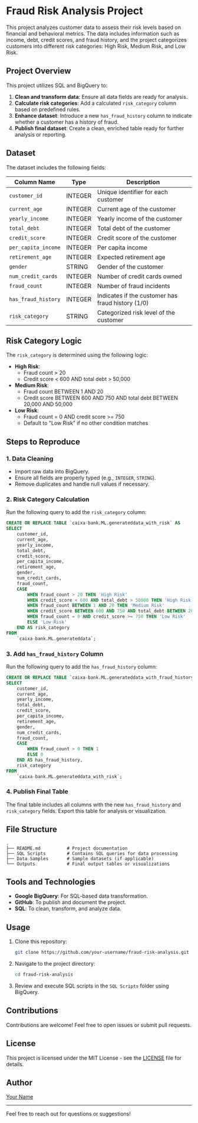 # Fraud Risk Analysis Project

This project analyzes customer data to assess their risk levels based on financial and behavioral metrics. The data includes information such as income, debt, credit scores, and fraud history, and the project categorizes customers into different risk categories: High Risk, Medium Risk, and Low Risk.

## Project Overview
This project utilizes SQL and BigQuery to:
1. **Clean and transform data**: Ensure all data fields are ready for analysis.
2. **Calculate risk categories**: Add a calculated `risk_category` column based on predefined rules.
3. **Enhance dataset**: Introduce a new `has_fraud_history` column to indicate whether a customer has a history of fraud.
4. **Publish final dataset**: Create a clean, enriched table ready for further analysis or reporting.

## Dataset
The dataset includes the following fields:

| Column Name         | Type     | Description                                         |
|---------------------|----------|-----------------------------------------------------|
| `customer_id`       | INTEGER  | Unique identifier for each customer                |
| `current_age`       | INTEGER  | Current age of the customer                        |
| `yearly_income`     | INTEGER  | Yearly income of the customer                      |
| `total_debt`        | INTEGER  | Total debt of the customer                         |
| `credit_score`      | INTEGER  | Credit score of the customer                       |
| `per_capita_income` | INTEGER  | Per capita income                                  |
| `retirement_age`    | INTEGER  | Expected retirement age                            |
| `gender`            | STRING   | Gender of the customer                             |
| `num_credit_cards`  | INTEGER  | Number of credit cards owned                       |
| `fraud_count`       | INTEGER  | Number of fraud incidents                          |
| `has_fraud_history` | INTEGER  | Indicates if the customer has fraud history (1/0)  |
| `risk_category`     | STRING   | Categorized risk level of the customer             |

## Risk Category Logic
The `risk_category` is determined using the following logic:

- **High Risk**:
  - Fraud count > 20
  - Credit score < 600 AND total debt > 50,000
- **Medium Risk**:
  - Fraud count BETWEEN 1 AND 20
  - Credit score BETWEEN 600 AND 750 AND total debt BETWEEN 20,000 AND 50,000
- **Low Risk**:
  - Fraud count = 0 AND credit score >= 750
  - Default to "Low Risk" if no other condition matches

## Steps to Reproduce

### 1. Data Cleaning
- Import raw data into BigQuery.
- Ensure all fields are properly typed (e.g., `INTEGER`, `STRING`).
- Remove duplicates and handle null values if necessary.

### 2. Risk Category Calculation
Run the following query to add the `risk_category` column:
```sql
CREATE OR REPLACE TABLE `caixa-bank.ML.generateddata_with_risk` AS
SELECT
    customer_id,
    current_age,
    yearly_income,
    total_debt,
    credit_score,
    per_capita_income,
    retirement_age,
    gender,
    num_credit_cards,
    fraud_count,
    CASE
        WHEN fraud_count > 20 THEN 'High Risk'
        WHEN credit_score < 600 AND total_debt > 50000 THEN 'High Risk'
        WHEN fraud_count BETWEEN 1 AND 20 THEN 'Medium Risk'
        WHEN credit_score BETWEEN 600 AND 750 AND total_debt BETWEEN 20000 AND 50000 THEN 'Medium Risk'
        WHEN fraud_count = 0 AND credit_score >= 750 THEN 'Low Risk'
        ELSE 'Low Risk'
    END AS risk_category
FROM
    `caixa-bank.ML.generateddata`;
```

### 3. Add `has_fraud_history` Column
Run the following query to add the `has_fraud_history` column:
```sql
CREATE OR REPLACE TABLE `caixa-bank.ML.generateddata_with_fraud_history` AS
SELECT
    customer_id,
    current_age,
    yearly_income,
    total_debt,
    credit_score,
    per_capita_income,
    retirement_age,
    gender,
    num_credit_cards,
    fraud_count,
    CASE 
        WHEN fraud_count > 0 THEN 1
        ELSE 0
    END AS has_fraud_history,
    risk_category
FROM
    `caixa-bank.ML.generateddata_with_risk`;
```

### 4. Publish Final Table
The final table includes all columns with the new `has_fraud_history` and `risk_category` fields. Export this table for analysis or visualization.

## File Structure
```
.
├── README.md          # Project documentation
├── SQL Scripts        # Contains SQL queries for data processing
├── Data Samples       # Sample datasets (if applicable)
└── Outputs            # Final output tables or visualizations
```

## Tools and Technologies
- **Google BigQuery**: For SQL-based data transformation.
- **GitHub**: To publish and document the project.
- **SQL**: To clean, transform, and analyze data.

## Usage
1. Clone this repository:
    ```bash
    git clone https://github.com/your-username/fraud-risk-analysis.git
    ```
2. Navigate to the project directory:
    ```bash
    cd fraud-risk-analysis
    ```
3. Review and execute SQL scripts in the `SQL Scripts` folder using BigQuery.

## Contributions
Contributions are welcome! Feel free to open issues or submit pull requests.

## License
This project is licensed under the MIT License - see the [LICENSE](LICENSE) file for details.

## Author
[Your Name](https://github.com/your-username)

---
Feel free to reach out for questions or suggestions!
